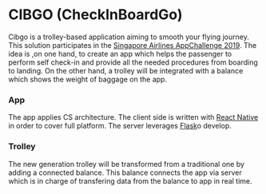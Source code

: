 # CIBGO (CheckInBoardGo)

Cibgo is a trolley-based application aiming to smooth your flying journey. This solution participates in the [Singapore Airlines AppChallenge 2019](https://appchallenge.singaporeair.com/en/challenges/appchallenge-2019). The idea is ,on one hand, to create an app which helps the passenger to perform self check-in and provide all the needed procedures from boarding to landing. On the other hand, a trolley will be integrated with a balance which shows the weight of baggage on the app.

### App

The app applies CS architecture. The client side is written with [React Native](https://facebook.github.io/react-native/) in order to cover full platform. The server leverages [Flask](https://palletsprojects.com/p/flask/)o develop.

### Trolley

The new generation trolley will be transformed from a traditional one by adding a connected balance. This balance connects the app via server which is in charge of transfering data from the balance to app in real time.
